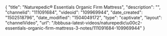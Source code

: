 {
    "title": "Naturepedic&reg; Essentials Organic Firm Mattress",
    "description": "",
    "channelid": "111091684",
    "videoid": "109969944",
    "date_created": "1502518796",
    "date_modified": "1504049172",
    "type": "captivate",
    "layout": "channelVideo",
    "url": "\/bbbusa-latest-videos\/naturepedic\u00c2-essentials-organic-firm-mattress-3-notes\/111091684-109969944"
}